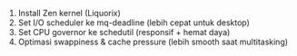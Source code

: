 1. Install Zen kernel (Liquorix)
2. Set I/O scheduler ke mq-deadline (lebih cepat untuk desktop)
3. Set CPU governor ke schedutil (responsif + hemat daya)
4. Optimasi swappiness & cache pressure (lebih smooth saat multitasking)
